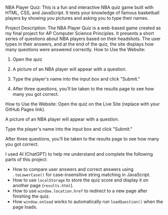 NBA Player Quiz:
This is a fun and interactive NBA quiz game built with HTML, CSS, and JavaScript. It tests your knowledge of famous basketball players by showing you pictures and asking you to type their names.

Project Description:
The NBA Player Quiz is a web-based game created as my final project for AP Computer Science Principles. It presents a short series of questions about NBA players based on their headshots. The user types in their answers, and at the end of the quiz, the site displays how many questions were answered correctly.
How to Use the Website:

  1. Open the quiz 

  2. A picture of an NBA player will appear with a question.

  3. Type the player's name into the input box and click "Submit."

  4. After three questions, you’ll be taken to the results page to see how many you got correct.



How to Use the Website:
Open the quiz on the Live Site (replace with your GitHub Pages link).

A picture of an NBA player will appear with a question.

Type the player's name into the input box and click "Submit."

After three questions, you’ll be taken to the results page to see how many you got correct.


I used AI (ChatGPT) to help me understand and complete the following parts of this project:

- How to compare user answers and correct answers using `.toLowerCase()` for case-insensitive string matching in JavaScript.
- How to use `localStorage` to store the quiz score and display it on another page (`results.html`).
- How to use `window.location.href` to redirect to a new page after finishing the quiz.
- How `window.onload` works to automatically run `loadQuestion()` when the page loads.
